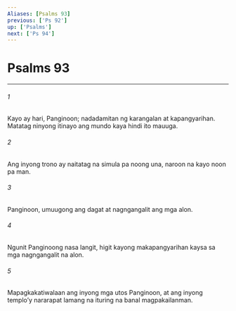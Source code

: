 ```yaml
---
Aliases: [Psalms 93]
previous: ['Ps 92']
up: ['Psalms']
next: ['Ps 94']
---
```

# Psalms 93

***


###### 1 


Kayo ay hari, Panginoon; nadadamitan ng karangalan at kapangyarihan. Matatag ninyong itinayo ang mundo kaya hindi ito mauuga. 


###### 2 


Ang inyong trono ay naitatag na simula pa noong una, naroon na kayo noon pa man. 


###### 3 


Panginoon, umuugong ang dagat at nagngangalit ang mga alon. 


###### 4 


Ngunit Panginoong nasa langit, higit kayong makapangyarihan kaysa sa mga nagngangalit na alon. 


###### 5 


Mapagkakatiwalaan ang inyong mga utos Panginoon, at ang inyong temploʼy nararapat lamang na ituring na banal magpakailanman.
